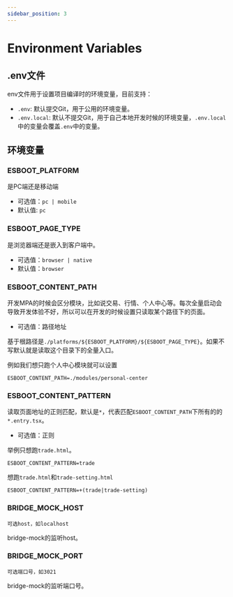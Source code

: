 ```yaml
---
sidebar_position: 3
---
```


# Environment Variables

## .env文件

env文件用于设置项目编译时的环境变量，目前支持：

- `.env`: 默认提交Git，用于公用的环境变量。
- `.env.local`: 默认不提交Git，用于自己本地开发时候的环境变量，`.env.local`中的变量会覆盖`.env`中的变量。

## 环境变量

### ESBOOT_PLATFORM

是PC端还是移动端

- 可选值：`pc | mobile`
- 默认值: `pc`

### ESBOOT_PAGE_TYPE

是浏览器端还是嵌入到客户端中。

- 可选值：`browser | native`
- 默认值：`browser`

### ESBOOT_CONTENT_PATH

开发MPA的时候会区分模块，比如说交易、行情、个人中心等。每次全量启动会导致开发体验不好，所以可以在开发的时候设置只读取某个路径下的页面。

- 可选值：路径地址

基于根路径是`./platforms/${ESBOOT_PLATFORM}/${ESBOOT_PAGE_TYPE}`。如果不写默认就是读取这个目录下的全量入口。

例如我们想只跑个人中心模块就可以设置

```env
ESBOOT_CONTENT_PATH=./modules/personal-center
```

### ESBOOT_CONTENT_PATTERN

读取页面地址的正则匹配，默认是`*`，代表匹配`ESBOOT_CONTENT_PATH`下所有的的`*.entry.tsx`。

- 可选值：正则

举例只想跑`trade.html`。

```env
ESBOOT_CONTENT_PATTERN=trade
```

想跑`trade.html`和`trade-setting.html`

```env
ESBOOT_CONTENT_PATTERN=+(trade|trade-setting)
```

### BRIDGE_MOCK_HOST

`可选host，如localhost`

bridge-mock的监听host。

### BRIDGE_MOCK_PORT

`可选端口号，如3021`

bridge-mock的监听端口号。
